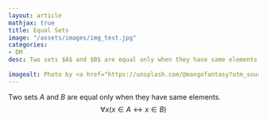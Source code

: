 ```yaml
---
layout: article
mathjax: true
title: Equal Sets
image: "/assets/images/img_test.jpg"
categories:
- DM
desc: Two sets $A$ and $B$ are equal only when they have same elements.
 
imagealt: Photo by <a href="https://unsplash.com/@mangofantasy?utm_source=unsplash&utm_medium=referral&utm_content=creditCopyText">Tim Johnson</a> on <a href="https://unsplash.com/s/photos/logic?utm_source=unsplash&utm_medium=referral&utm_content=creditCopyText">Unsplash</a>
---
```

Two sets $A$ and $B$ are equal only when they have same elements.
$$\forall x (x \in A \leftrightarrow x \in B)$$